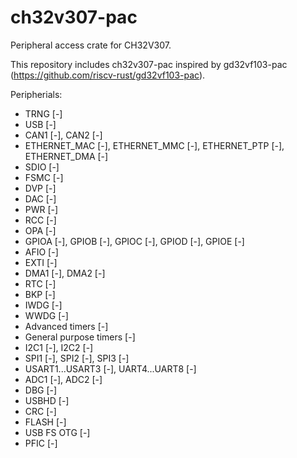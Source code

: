 # ch32v307-pac
Peripheral access crate for CH32V307.

This repository includes ch32v307-pac inspired by gd32vf103-pac (https://github.com/riscv-rust/gd32vf103-pac).

Peripherials:
* TRNG [-]
* USB [-]
* CAN1 [-], CAN2 [-]
* ETHERNET_MAC [-], ETHERNET_MMC [-], ETHERNET_PTP [-], ETHERNET_DMA [-]
* SDIO [-]
* FSMC [-]
* DVP [-]
* DAC [-]
* PWR [-]
* RCC [-]
* OPA [-]
* GPIOA [-], GPIOB [-], GPIOC [-], GPIOD [-], GPIOE [-]
* AFIO [-]
* EXTI [-]
* DMA1 [-], DMA2 [-]
* RTC [-]
* BKP [-]
* IWDG [-]
* WWDG [-]
* Advanced timers [-]
* General purpose timers [-]
* I2C1 [-], I2C2 [-]
* SPI1 [-], SPI2 [-], SPI3 [-]
* USART1...USART3 [-], UART4...UART8 [-]
* ADC1 [-], ADC2 [-]
* DBG [-]
* USBHD [-]
* CRC [-]
* FLASH [-]
* USB FS OTG [-]
* PFIC [-]
